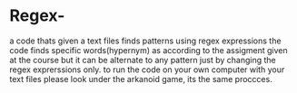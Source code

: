 # Regex-
 a code thats given a text files finds patterns using regex expressions 
the code finds specific words(hypernym) as according to the assigment given at the course but it can be alternate to any pattern just by changing
the regex exprerssions only.
to run the code on your own computer with your text files please look under the arkanoid game, its the same proccces.
